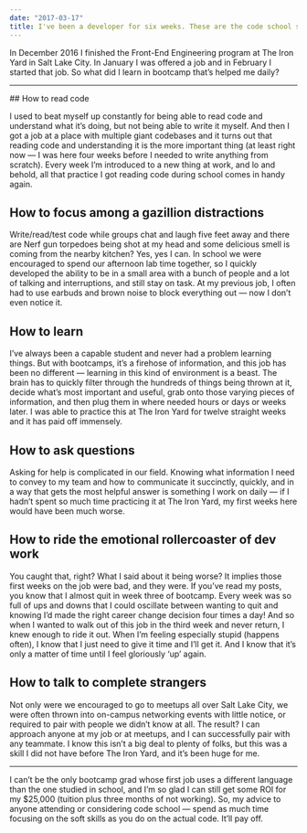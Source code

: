 ```yaml
---
date: "2017-03-17"
title: I've been a developer for six weeks. These are the code school skills I actually use. (blog post)
---
```


In December 2016 I finished the Front-End Engineering program at The Iron Yard in Salt Lake City. In January I was offered a job and in February I started that job. So what did I learn in bootcamp that’s helped me daily?

<hr>
## How to read code

I used to beat myself up constantly for being able to read code and understand what it’s doing, but not being able to write it myself. And then I got a job at a place with multiple giant codebases and it turns out that reading code and understanding it is the more important thing (at least right now — I was here four weeks before I needed to write anything from scratch). Every week I’m introduced to a new thing at work, and lo and behold, all that practice I got reading code during school comes in handy again.

## How to focus among a gazillion distractions

Write/read/test code while groups chat and laugh five feet away and there are Nerf gun torpedoes being shot at my head and some delicious smell is coming from the nearby kitchen? Yes, yes I can. In school we were encouraged to spend our afternoon lab time together, so I quickly developed the ability to be in a small area with a bunch of people and a lot of talking and interruptions, and still stay on task. At my previous job, I often had to use earbuds and brown noise to block everything out — now I don’t even notice it.

## How to learn

I’ve always been a capable student and never had a problem learning things. But with bootcamps, it’s a firehose of information, and this job has been no different — learning in this kind of environment is a beast. The brain has to quickly filter through the hundreds of things being thrown at it, decide what’s most important and useful, grab onto those varying pieces of information, and then plug them in where needed hours or days or weeks later. I was able to practice this at The Iron Yard for twelve straight weeks and it has paid off immensely.

## How to ask questions

Asking for help is complicated in our field. Knowing what information I need to convey to my team and how to communicate it succinctly, quickly, and in a way that gets the most helpful answer is something I work on daily — if I hadn’t spent so much time practicing it at The Iron Yard, my first weeks here would have been much worse.

## How to ride the emotional rollercoaster of dev work

You caught that, right? What I said about it being worse? It implies those first weeks on the job were bad, and they were. If you’ve read my posts, you know that I almost quit in week three of bootcamp. Every week was so full of ups and downs that I could oscillate between wanting to quit and knowing I’d made the right career change decision four times a day! And so when I wanted to walk out of this job in the third week and never return, I knew enough to ride it out. When I’m feeling especially stupid (happens often), I know that I just need to give it time and I’ll get it. And I know that it’s only a matter of time until I feel gloriously ‘up’ again.

## How to talk to complete strangers

Not only were we encouraged to go to meetups all over Salt Lake City, we were often thrown into on-campus networking events with little notice, or required to pair with people we didn’t know at all. The result? I can approach anyone at my job or at meetups, and I can successfully pair with any teammate. I know this isn’t a big deal to plenty of folks, but this was a skill I did not have before The Iron Yard, and it’s been huge for me.

<hr>
I can’t be the only bootcamp grad whose first job uses a different language than the one studied in school, and I’m so glad I can still get some ROI for my $25,000 (tuition plus three months of not working). So, my advice to anyone attending or considering code school — spend as much time focusing on the soft skills as you do on the actual code. It’ll pay off.
